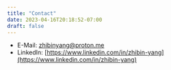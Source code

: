 ```yaml
---
title: "Contact"
date: 2023-04-16T20:18:52-07:00
draft: false
---
```


* E-Mail: [zhibinyang@proton.me](mailto:zhibinyang@proton.me)
* LinkedIn: [https://www.linkedin.com/in/zhibin-yang](https://www.linkedin.com/in/zhibin-yang)